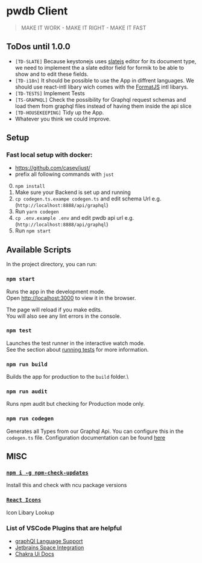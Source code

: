 # pwdb Client
> MAKE IT WORK - MAKE IT RIGHT - MAKE IT FAST

## ToDos until 1.0.0

- `[TD-SLATE]` Because keystonejs uses [slatejs](https://docs.slatejs.org/) editor for its document type, we need to implement the a slate editor field for formik to be able to show and to edit these fields.
- `[TD-i18n]` It should be possible to use the App in diffrent languages. We should use react-intl libary wich comes with the [FormatJS](https://formatjs.io) intl libarys.
- `[TD-TESTS]` Implement Tests
- `[TS-GRAPHQL]` Check the possibility for Graphql request schemas and load them from graphql files instead of having them inside the api slice
- `[TD-HOUSEKEEPING]` Tidy up the App.
- Whatever you think we could improve.

## Setup

### Fast local setup with docker:
- https://github.com/casey/just/
- prefix all following commands with `just`

0. `npm install`
1. Make sure your Backend is set up and running
2. `cp codegen.ts.exampe codegen.ts` and edit schema Url e.g. (`http://localhost:8888/api/graphql`)
3. Run `yarn codegen`
4. `cp .env.example .env` and edit pwdb api url e.g. (`http://localhost:8888/api/graphql`)
5. Run `npm start`

## Available Scripts

In the project directory, you can run:

### `npm start`

Runs the app in the development mode.\
Open [http://localhost:3000](http://localhost:3000) to view it in the browser.

The page will reload if you make edits.\
You will also see any lint errors in the console.

### `npm test`

Launches the test runner in the interactive watch mode.\
See the section about [running tests](https://facebook.github.io/create-react-app/docs/running-tests) for more information.

### `npm run build`

Builds the app for production to the `build` folder.\

### `npm run audit`

Runs npm audit but checking for Production mode only.

### `npm run codegen`

Generates all Types from our Graphql Api. You can configure this in the `codegen.ts` file.
Configuration documentation can be found [here](https://the-guild.dev/graphql/codegen/docs/config-reference/codegen-config)

## MISC

### [`npm i -g npm-check-updates`](https://www.npmjs.com/package/npm-check-updates)
Install this and check with ncu package versions

### [`React Icons`](https://react-icons.github.io/react-icons/)
Icon Libary Lookup

### List of VSCode Plugins that are helpful
- [graphQl Language Support](https://marketplace.visualstudio.com/items?itemName=GraphQL.vscode-graphql)
- [Jetbrains Space Integration](https://marketplace.visualstudio.com/items?itemName=olivertasevski.vscode-space)
- [Chakra Ui Docs](https://marketplace.visualstudio.com/items?itemName=timitejumola.chakra-ui-doc)
